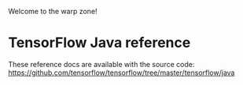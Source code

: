 Welcome to the warp zone!

# TensorFlow Java reference

These reference docs are available with the source code:
https://github.com/tensorflow/tensorflow/tree/master/tensorflow/java
